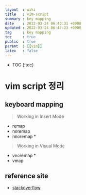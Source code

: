 ```yaml
---
layout  : wiki
title   : vim-script  
summary : key mapping  
date    : 2022-03-24 06:42:31 +0900
updated : 2022-03-24 06:47:23 +0900
tag     : key mapping 
toc     : true
public  : true
parent  : [[vim]] 
latex   : false
---
```

* TOC
{:toc}

# vim script 정리
## keyboard mapping

> Working in Insert Mode
* remap 
* noremap
* nnoremap
    * 
    
> Working in Visual Mode
* vnoremap
    * 
* vmap

## reference site
* [stackoverflow](https://stackoverflow.com/questions/3776117/what-is-the-difference-between-the-remap-noremap-nnoremap-and-vnoremap-mapping)
